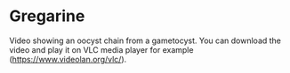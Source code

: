 # Gregarine

Video showing an oocyst chain from a gametocyst. You can download the video and play it on VLC media player for example (https://www.videolan.org/vlc/).
